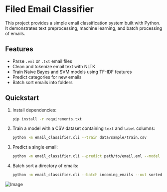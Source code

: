 # Filed Email Classifier

This project provides a simple email classification system built with Python. It demonstrates text preprocessing, machine learning, and batch processing of emails.

## Features
- Parse `.eml` or `.txt` email files
- Clean and tokenize email text with NLTK
- Train Naive Bayes and SVM models using TF-IDF features
- Predict categories for new emails
- Batch sort emails into folders

## Quickstart
1. Install dependencies:
   ```bash
   pip install -r requirements.txt
   ```
2. Train a model with a CSV dataset containing `text` and `label` columns:
   ```bash
   python -m email_classifier.cli --train data/sample/train.csv
   ```
3. Predict a single email:
   ```bash
   python -m email_classifier.cli --predict path/to/email.eml --model models/email_model.joblib
   ```
4. Batch sort a directory of emails:
   ```bash
   python -m email_classifier.cli --batch incoming_emails --out sorted
   ```
![Image](https://github.com/user-attachments/assets/4a849508-bdb4-4a43-83d1-6c41ed749e22)
